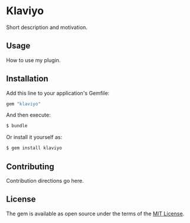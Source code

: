 # Klaviyo
Short description and motivation.

## Usage
How to use my plugin.

## Installation
Add this line to your application's Gemfile:

```ruby
gem "klaviyo"
```

And then execute:
```bash
$ bundle
```

Or install it yourself as:
```bash
$ gem install klaviyo
```

## Contributing
Contribution directions go here.

## License
The gem is available as open source under the terms of the [MIT License](https://opensource.org/licenses/MIT).
